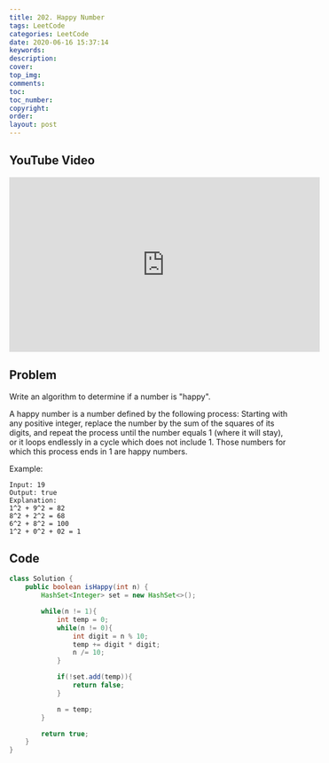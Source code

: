 ```yaml
---
title: 202. Happy Number
tags: LeetCode
categories: LeetCode
date: 2020-06-16 15:37:14
keywords:
description:
cover:
top_img:
comments:
toc:
toc_number:
copyright:
order:
layout: post
---
```


## YouTube Video

<iframe width="560" height="315" src="https://www.youtube.com/embed/TfTv4G8qrjs" frameborder="0" allow="accelerometer; autoplay; encrypted-media; gyroscope; picture-in-picture" allowfullscreen></iframe>

## Problem

Write an algorithm to determine if a number is "happy".

A happy number is a number defined by the following process: Starting with any positive integer, replace the number by the sum of the squares of its digits, and repeat the process until the number equals 1 (where it will stay), or it loops endlessly in a cycle which does not include 1. Those numbers for which this process ends in 1 are happy numbers.

Example:

```
Input: 19
Output: true
Explanation:
1^2 + 9^2 = 82
8^2 + 2^2 = 68
6^2 + 8^2 = 100
1^2 + 0^2 + 02 = 1
```

## Code

```java
class Solution {
    public boolean isHappy(int n) {
        HashSet<Integer> set = new HashSet<>();

        while(n != 1){
            int temp = 0;
            while(n != 0){
                int digit = n % 10;
                temp += digit * digit;
                n /= 10;
            }

            if(!set.add(temp)){
                return false;
            }

            n = temp;
        }

        return true;
    }
}
```
